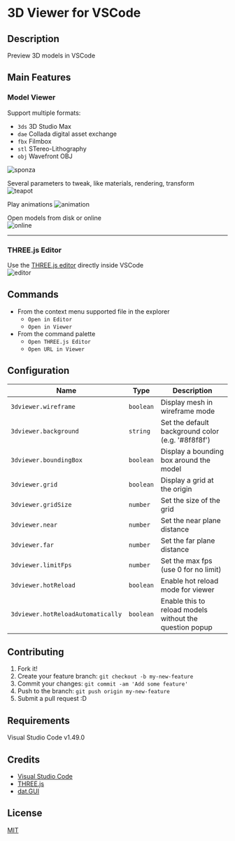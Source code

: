 # 3D Viewer for VSCode

## Description

Preview 3D models in VSCode

## Main Features

### Model Viewer
Support multiple formats:
* `3ds` 3D Studio Max
* `dae` Collada digital asset exchange
* `fbx` Filmbox
* `stl` STereo-Lithography
* `obj` Wavefront OBJ

![sponza](https://github.com/stef-levesque/vscode-3dviewer/raw/HEAD/images/sponza.png)  
  

Several parameters to tweak, like materials, rendering, transform  
![teapot](https://github.com/stef-levesque/vscode-3dviewer/raw/HEAD/images/teapot.png)  
  

Play animations
![animation](https://github.com/stef-levesque/vscode-3dviewer/raw/HEAD/images/animation.png)
  

Open models from disk or online  
![online](https://github.com/stef-levesque/vscode-3dviewer/raw/HEAD/images/online.png)
  
  ---
  
### THREE.js Editor
Use the [THREE.js editor](https://threejs.org/editor/) directly inside VSCode  
![editor](https://github.com/stef-levesque/vscode-3dviewer/raw/HEAD/images/editor.png)
  

## Commands

* From the context menu supported file in the explorer
  * `Open in Editor`
  * `Open in Viewer`
* From the command palette
  * `Open THREE.js Editor`
  * `Open URL in Viewer`

## Configuration

|Name                             |Type      |Description
|---------------------------------|----------|------------
|`3dviewer.wireframe`             |`boolean` |Display mesh in wireframe mode
|`3dviewer.background`            |`string`  |Set the default background color (e.g. '#8f8f8f')
|`3dviewer.boundingBox`           |`boolean` |Display a bounding box around the model
|`3dviewer.grid`                  |`boolean` |Display a grid at the origin
|`3dviewer.gridSize`              |`number`  |Set the size of the grid
|`3dviewer.near`                  |`number`  |Set the near plane distance
|`3dviewer.far`                   |`number`  |Set the far plane distance
|`3dviewer.limitFps`              |`number`  |Set the max fps (use 0 for no limit)
|`3dviewer.hotReload`             |`boolean` |Enable hot reload mode for viewer
|`3dviewer.hotReloadAutomatically`|`boolean` |Enable this to reload models without the question popup

## Contributing

1. Fork it!
2. Create your feature branch: `git checkout -b my-new-feature`
3. Commit your changes: `git commit -am 'Add some feature'`
4. Push to the branch: `git push origin my-new-feature`
5. Submit a pull request :D

## Requirements

Visual Studio Code v1.49.0

## Credits

* [Visual Studio Code](https://code.visualstudio.com/)
* [THREE.js](https://threejs.org)
* [dat.GUI](http://workshop.chromeexperiments.com/examples/gui/#1--Basic-Usage)

## License

[MIT](https://github.com/stef-levesque/vscode-3dviewer/blob/HEAD/LICENSE.md)